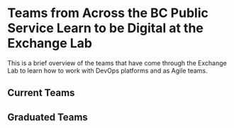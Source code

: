 # Teams from Across the BC Public Service Learn to be Digital at the Exchange Lab

This is a brief overview of the teams that have come through the Exchange Lab to learn how to work with DevOps platforms and as Agile teams. 

## Current Teams

## Graduated Teams

